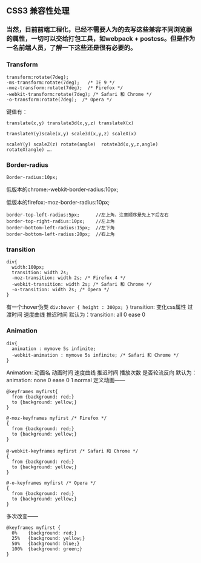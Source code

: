 ## **CSS3 兼容性处理**

### **当然，目前前端工程化，已经不需要人为的去写这些兼容不同浏览器的属性，一切可以交给打包工具，如webpack + postcss。但是作为一名前端人员，了解一下这些还是很有必要的。**
### **Transform**
```
transform:rotate(7deg);
-ms-transform:rotate(7deg);   /* IE 9 */
-moz-transform:rotate(7deg);  /* Firefox */
-webkit-transform:rotate(7deg); /* Safari 和 Chrome */
-o-transform:rotate(7deg);  /* Opera */
```

键值有：

    translate(x,y) translate3d(x,y,z) translateX(x)

    translateY(y)scale(x,y) scale3d(x,y,z) scaleX(x) 

    scaleY(y) scaleZ(z) rotate(angle)  rotate3d(x,y,z,angle)    rotateX(angle) ….

### **Border-radius**
    Border-radius:10px;
低版本的chrome:-webkit-border-radius:10px;

低版本的firefox:-moz-border-radius:10px;

    border-top-left-radius:5px;      //左上角，注意顺序是先上下后左右
    border-top-right-radius:10px;    //左上角
    border-bottom-left-radius:15px;  //左下角
    border-bottom-left-radius:20px;  //右上角

### **transition**
```
div{
  width:100px;
  transition: width 2s;
  -moz-transition: width 2s; /* Firefox 4 */
  -webkit-transition: width 2s; /* Safari 和 Chrome */
  -o-transition: width 2s; /* Opera */
}
```
有一个:hover伪类
`div:hover { height : 300px; }`
transition: 变化css属性   过渡时间   速度曲线   推迟时间
默认为：transition: all 0 ease 0

### **Animation**
```
div{
  animation : mymove 5s infinite;
  -webkit-animation : mymove 5s infinite; /* Safari 和 Chrome */
}
```
Animation: 动画名  动画时间  速度曲线  推迟时间  播放次数 是否轮流反向
默认为： animation: none  0  ease  0  1  normal
定义动画——
```
@keyframes myfirst{
  from {background: red;}
  to {background: yellow;}
}

@-moz-keyframes myfirst /* Firefox */
{
  from {background: red;}
  to {background: yellow;}
}

@-webkit-keyframes myfirst /* Safari 和 Chrome */
{
  from {background: red;}
  to {background: yellow;}
}

@-o-keyframes myfirst /* Opera */
{
  from {background: red;}
  to {background: yellow;}
}
```
多次改变——
```
@keyframes myfirst {
  0%    {background: red;}
  25%   {background: yellow;}
  50%   {background: blue;}
  100%  {background: green;}
}
```
